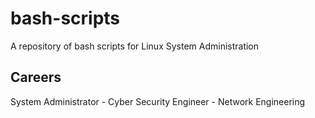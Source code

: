 # bash-scripts

A repository of bash scripts for Linux System Administration

## Careers

System Administrator - Cyber Security Engineer - Network Engineering
